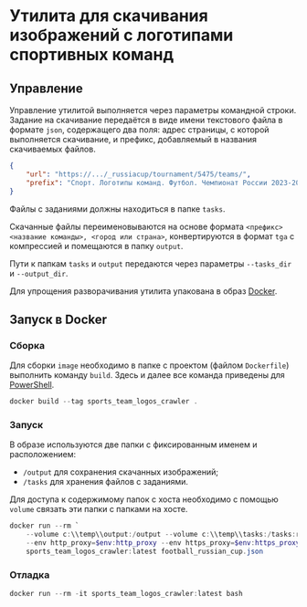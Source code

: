 # Утилита для скачивания изображений с логотипами спортивных команд

## Управление

Управление утилитой выполняется через параметры командной строки. Задание на скачивание передаётся в виде имени текстового файла в формате `json`, содержащего два поля: адрес страницы, с которой выполняется скачивание, и префикс, добавляемый в названия скачиваемых файлов.

```json
{
    "url": "https://.../_russiacup/tournament/5475/teams/",
    "prefix": "Спорт. Логотипы команд. Футбол. Чемпионат России 2023-2024. "
}
```

Файлы с заданиями должны находиться в папке `tasks`.

Скачанные файлы переименовываются на основе формата `<префикс> <название команды>, <город или страна>`, конвертируются в формат `tga` с компрессией и помещаются в папку `output`.

Пути к папкам `tasks` и `output` передаются через параметры `--tasks_dir` и `--output_dir`.

Для упрощения разворачивания утилита упакована в образ [Docker](https://www.docker.com/products/docker-desktop/).

## Запуск в Docker

### Сборка

Для сборки `image` необходимо в папке с проектом (файлом `Dockerfile`) выполнить команду `build`. Здесь и далее все команда приведены для [PowerShell](https://github.com/PowerShell/PowerShell/).

```powershell
docker build --tag sports_team_logos_crawler .
```

### Запуск

В образе используются две папки с фиксированным именем и расположением:
- `/output` для сохранения скачанных изображений;
- `/tasks` для хранения файлов с заданиями.

Для доступа к содержимому папок с хоста необходимо с помощью `volume` связать эти папки с папками на хосте.

```powershell
docker run --rm `
    --volume c:\\temp\\output:/output --volume c:\\temp\\tasks:/tasks:ro `
    --env http_proxy=$env:http_proxy --env https_proxy=$env:https_proxy `
    sports_team_logos_crawler:latest football_russian_cup.json
```

### Отладка

```powershell
docker run --rm -it sports_team_logos_crawler:latest bash
```
